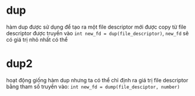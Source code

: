 # dup
hàm dup được sử dụng để tạo ra một file descriptor mới được copy từ file descriptor được truyền vào `int new_fd = dup(file_descriptor)`, `new_fd` sẽ có giá trị nhỏ nhất có thể
# dup2
hoạt động giống hàm dup nhưng ta có thể chỉ định ra giá trị file descriptor bằng tham số truyền vào: `int new_fd = dump(file_desciptor, number)`
